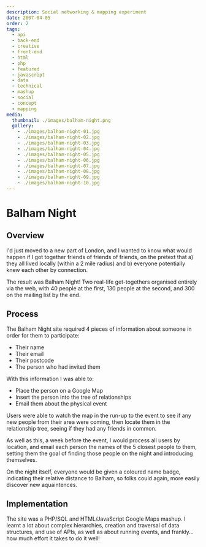 ```yaml
---
description: Social networking & mapping experiment
date: 2007-04-05
order: 2
tags:
  - api
  - back-end
  - creative
  - front-end
  - html
  - php
  - featured
  - javascript
  - data
  - technical
  - mashup
  - social
  - concept
  - mapping
media:
  thumbnail: ./images/balham-night.png
  gallery:
    - ./images/balham-night-01.jpg
    - ./images/balham-night-02.jpg
    - ./images/balham-night-03.jpg
    - ./images/balham-night-04.jpg
    - ./images/balham-night-05.jpg
    - ./images/balham-night-06.jpg
    - ./images/balham-night-07.jpg
    - ./images/balham-night-08.jpg
    - ./images/balham-night-09.jpg
    - ./images/balham-night-10.jpg
---
```


# Balham Night

## Overview

I'd just moved to a new part of London, and I wanted to know what would happen if I got together friends of friends of friends, on the pretext that a) they all lived locally (within a 2 mile radius) and b) everyone potentially knew each other by connection.

The result was Balham Night! Two real-life get-togethers organised entirely via the web, with 40 people at the first, 130 people at the second, and 300 on the mailing list by the end.

## Process

The Balham Night site required 4 pieces of information about someone in order for them to participate:

- Their name
- Their email
- Their postcode
- The person who had invited them

With this information I was able to:

- Place the person on a Google Map
- Insert the person into the tree of relationships
- Email them about the physical event

Users were able to watch the map in the run-up to the event to see if any new people from their area were coming, then locate them in the relationship tree, seeing if they had any friends in common.

As well as this, a week before the event, I would process all users by location, and email each person the names of the 5 closest people to them, setting them the goal of finding those people on the night and introducing themselves.

On the night itself, everyone would be given a coloured name badge, indicating their relative distance to Balham, so folks could again, more easily discover new aquaintences.

## Implementation

The site was a PHP/SQL and HTML/JavaScript Google Maps mashup. I learnt a lot about complex hierarchies, creation and traversal of data structures, and use of APIs, as well as about running events, and frankly... how much effort it takes to do it well!
